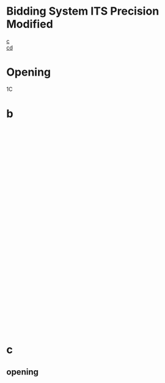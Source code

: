 # Bidding System ITS Precision Modified #

[c](#c)  
[cd](#cd)

# Opening
1C









# b


<br><br><br><br><br><br><br><br><br><br><br><br><br><br><br><br><br><br><br><br><br><br><br><br><br><br><br><br><br><br><br>


















# c


## opening